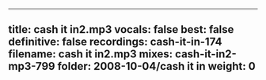 
---
title: cash it in2.mp3
vocals: false
best: false
definitive: false
recordings: cash-it-in-174
filename: cash it in2.mp3
mixes: cash-it-in2-mp3-799
folder: 2008-10-04/cash it in
weight: 0
---
